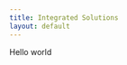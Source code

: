 ```yaml
---
title: Integrated Solutions
layout: default
---
```

Hello world
<!-- 
{% assign landingpage = site.posts | sort: 'order' %}
{% for post in landingpage %}
{{ post.content }}
{% endfor %}
-- >
{% assign this = site.posts | where: 'title', 'Top Slider' | first %}
{{ this.content }}
<!-- >
{% assign this = site.posts | where: 'title', 'Top Slider' | first %}
{{ this.content }}

{% assign this = site.posts | where: 'title', 'Top Slider' | first %}
{{ this.content }}

{% assign this = site.posts | where: 'title', 'Top Slider' | first %}
{{ this.content }}

{% assign this = site.posts | where: 'title', 'Top Slider' | first %}
{{ this.content }}

{% assign this = site.posts | where: 'title', 'Top Slider' | first %}
{{ this.content }}

{% assign this = site.posts | where: 'title', 'Top Slider' | first %}
{{ this.content }}
-->
